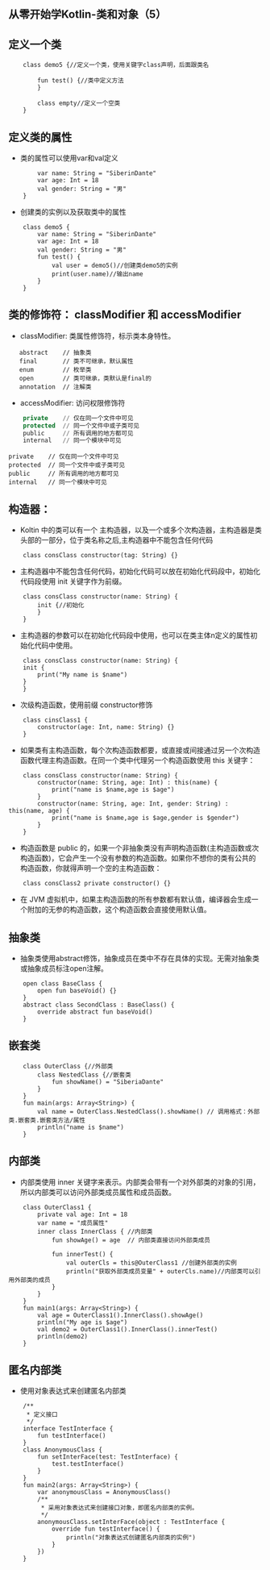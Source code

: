 ## 从零开始学Kotlin-类和对象（5）
## 定义一个类
```
    class demo5 {//定义一个类，使用关键字class声明，后面跟类名

        fun test() {//类中定义方法
        }

        class empty//定义一个空类
    }
```
## 定义类的属性
* 类的属性可以使用var和val定义
``` class demo5 {
        var name: String = "SiberinDante"
        var age: Int = 18
        val gender: String = "男"
    }
```
* 创建类的实例以及获取类中的属性
```
    class demo5 {
        var name: String = "SiberinDante"
        var age: Int = 18
        val gender: String = "男"
        fun test() {
            val user = demo5()//创建类demo5的实例
            print(user.name)//输出name
        }
    }
```
## 类的修饰符： classModifier 和 accessModifier
* classModifier: 类属性修饰符，标示类本身特性。
```
   abstract    // 抽象类  
   final       // 类不可继承，默认属性
   enum        // 枚举类
   open        // 类可继承，类默认是final的
   annotation  // 注解类
``` 

* accessModifier: 访问权限修饰符
```a
    private    // 仅在同一个文件中可见
    protected  // 同一个文件中或子类可见
    public     // 所有调用的地方都可见
    internal   // 同一个模块中可见
```   
    private    // 仅在同一个文件中可见
    protected  // 同一个文件中或子类可见
    public     // 所有调用的地方都可见
    internal   // 同一个模块中可见
##  构造器：
* Koltin 中的类可以有一个 主构造器，以及一个或多个次构造器，主构造器是类头部的一部分，位于类名称之后,主构造器中不能包含任何代码
```
    class consClass constructor(tag: String) {}
```
* 主构造器中不能包含任何代码，初始化代码可以放在初始化代码段中，初始化代码段使用 init 关键字作为前缀。
```
    class consClass constructor(name: String) {
        init {//初始化
        }
    }
```
* 主构造器的参数可以在初始化代码段中使用，也可以在类主体n定义的属性初始化代码中使用。
```
    class consClass constructor(name: String) {
    init {
        print("My name is $name")
    }
    }
```
* 次级构造函数，使用前缀 constructor修饰
```
    class cinsClass1 {
        constructor(age: Int, name: String) {}
    }
```
* 如果类有主构造函数，每个次构造函数都要，或直接或间接通过另一个次构造函数代理主构造函数。在同一个类中代理另一个构造函数使用 this 关键字：
```
    class consClass constructor(name: String) {
        constructor(name: String, age: Int) : this(name) {
            print("name is $name,age is $age")
        }
        constructor(name: String, age: Int, gender: String) : this(name, age) {
            print("name is $name,age is $age,gender is $gender")
        }
    }
```
* 构造函数是 public 的，如果一个非抽象类没有声明构造函数(主构造函数或次构造函数)，它会产生一个没有参数的构造函数。如果你不想你的类有公共的构造函数，你就得声明一个空的主构造函数：
```
    class consClass2 private constructor() {}
```
* 在 JVM 虚拟机中，如果主构造函数的所有参数都有默认值，编译器会生成一个附加的无参的构造函数，这个构造函数会直接使用默认值。
## 抽象类
* 抽象类使用abstract修饰，抽象成员在类中不存在具体的实现。无需对抽象类或抽象成员标注open注解。
```
    open class BaseClass {
        open fun baseVoid() {}
    }
    abstract class SecondClass : BaseClass() {
        override abstract fun baseVoid()
    }
```

## 嵌套类
```
    class OuterClass {//外部类
        class NestedClass {//嵌套类
            fun showName() = "SiberiaDante"
        }
    }
    fun main(args: Array<String>) {
        val name = OuterClass.NestedClass().showName() // 调用格式：外部类.嵌套类.嵌套类方法/属性
        println("name is $name")
    }
```
## 内部类
* 内部类使用 inner 关键字来表示。内部类会带有一个对外部类的对象的引用，所以内部类可以访问外部类成员属性和成员函数。
```
    class OuterClass1 {
        private val age: Int = 18
        var name = "成员属性"
        inner class InnerClass { //内部类
            fun showAge() = age  // 内部类直接访问外部类成员

            fun innerTest() {
                val outerCls = this@OuterClass1 //创建外部类的实例
                println("获取外部类成员变量" + outerCls.name)//内部类可以引用外部类的成员
            }
        }
    }
    fun main1(args: Array<String>) {
        val age = OuterClass1().InnerClass().showAge()
        println("My age is $age") 
        val demo2 = OuterClass1().InnerClass().innerTest()
        println(demo2)
    }
```
## 匿名内部类
* 使用对象表达式来创建匿名内部类
```
    /**
     * 定义接口
     */
    interface TestInterface {
        fun testInterface()
    }
    class AnonymousClass {
        fun setInterFace(test: TestInterface) {
            test.testInterface()
        }
    }
    fun main2(args: Array<String>) {
        var anonymousClass = AnonymousClass()
        /**
         * 采用对象表达式来创建接口对象，即匿名内部类的实例。
         */
        anonymousClass.setInterFace(object : TestInterface {
            override fun testInterface() {
                println("对象表达式创建匿名内部类的实例")
            }
        })
    }
```
